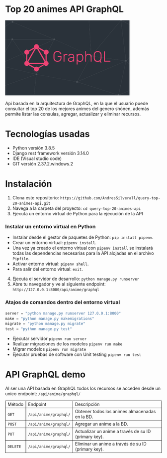 # Top 20 animes API GraphQL

<img src="assets/logo.png" alt="logo.png" width="400">

Api basada en la arquitectura de GraphQL, en la que el usuario puede consultar el top 20 de los mejores animes del genero shōnen, además permite listar las consulas, agregar, actualizar y eliminar recursos.


# Tecnologías usadas

- Python versión 3.8.5
- Django rest framework versión 3.14.0
- IDE (Visual studio code)
- GIT versión 2.37.2.windows.2


# Instalación

1. Clona este repositorio: `https://github.com/AndresSilverall/query-top-20-animes-api.git`
2. Navega a la carpeta del proyecto: `cd query-top-20-animes-api`
3. Ejecuta un entorno virtual de Python para la ejecución de la API


### Instalar un entorno virtual en Python 

- Instalar desde el gestor de paquetes de Python: `pip install pipenv`.
- Crear un entorno virtual: `pipenv install`.
- Una vez ya creado el entorno virtual con `pipenv install` se instalará todas las dependencias necesarias para la API alojadas en el archivo `Pipfile`.
- Activar entorno virtual: `pipenv shell`.
- Para salir del entorno virtual: `exit`.


4. Ejecuta el servidor de desarrollo: `python manage.py runserver`
5. Abre tu navegador y ve al siguiente endpoint: `http://127.0.0.1:8000/api/anime/graphql`


### Atajos de comandos dentro del entorno virtual

```python
server = "python manage.py runserver 127.0.0.1:8000"
make = "python manage.py makemigrations"
migrate = "python manage.py migrate"
test = "python manage.py test"

```

- Ejecutar servidor `pipenv run server`
- Realizar migraciones de los modelos `pipenv run make`
- Migrar modelos `pipenv run migrate`
- Ejecutar pruebas de software con Unit testing `pipenv run test`


# API GraphQL demo

Al ser una API basada en GraphQL todos los recursos se acceden desde un unico endpoint: `/api/anime/graphql/`

<table style="border-collapse: collapse; width: 100%;">
    <tr>
      <td style="border: 1px solid black;">Método</td>
      <td style="border: 1px solid black;">Endpoint</td>
      <td style="border: 1px solid black;">Descripción </td>
    </tr>
    <tr>
      <td style="border: 1px solid black;"><code>GET</code></td>
      <td style="border: 1px solid black;"><code>/api/anime/graphql/</code></td>
      <td style="border: 1px solid black;">Obtener todos los animes almacenadas en la BD.</td>
    </tr>
    <tr>
      <td style="border: 1px solid black;"><code>POST</code></td>
      <td style="border: 1px solid black;"><code>/api/anime/graphql/</code></td>
      <td style="border: 1px solid black;">Agregar un anime a la BD.</td>
    </tr>
    <tr>
      <td style="border: 1px solid black;"><code>PUT</code></td>
      <td style="border: 1px solid black;"><code>/api/anime/graphql/</code></td>
      <td style="border: 1px solid black;">Actualizar un anime a través de su ID (primary key).</td>
    </tr>
    <tr>
      <td style="border: 1px solid black;"><code>DELETE</code></td>
      <td style="border: 1px solid black;"><code>/api/anime/graphql/</code></td>
      <td style="border: 1px solid black;">Eliminar un anime a través de su ID (primary key).</td>
    </tr>
    <tr>
</table>